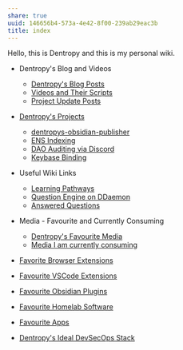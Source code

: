 ```yaml
---
share: true
uuid: 146656b4-573a-4e42-8f00-239ab29eac3b
title: index
---
```

Hello, this is Dentropy and this is my personal wiki.

* Dentropy's Blog and Videos
	* [Dentropy's Blog Posts](/3d59d5cc-de9f-42d3-96fd-e4bb02710a33)
	* [Videos and Their Scripts](/b6611f4f-b019-4676-902e-8ea82840d740)
	* [Project Update Posts](/4c45797f-8d43-4277-a5c1-de8df9aa7876)
* [Dentropy's Projects](/e76c8ac9-69f3-477f-8015-556e83738432)
	* [dentropys-obsidian-publisher](/f43d858e-c32e-4d15-bfc4-456bb7f56ceb)
	* [ENS Indexing](/28740a43-67c5-4930-8b5c-41c06e659c6a)
	* [DAO Auditing via Discord](/1c376bfd-75ef-4c0d-9e23-3680653de55f)
	* [Keybase Binding](/3ff1df10-10b8-4206-b9b2-3bbad4b748d5)
* Useful Wiki Links
	* [Learning Pathways](/10708552-def9-4391-9126-8a4f53cb5e00)
	* [Question Engine on DDaemon](/undefined)
	* [Answered Questions](/undefined)
* Media - Favourite and Currently Consuming
	* [Dentropy's Favourite Media](/cf6a4db5-dcac-48ae-97ec-cf40f28e2b20)
	* [Media I am currently consuming](/78aa36ca-c4c6-40ed-873c-24099d5c2481)

* [Favorite Browser Extensions](/810020e2-c875-440a-b0c3-2a48333da314)
* [Favourite VSCode Extensions](/59a298a0-ccc3-4027-8d22-1df8c7b58b43)
* [Favourite Obsidian Plugins](/275484f1-3b27-4128-93bb-a12846eb3a02)
* [Favourite Homelab Software](/21b9d9f0-fde9-4189-83b6-72102becce04)
* [Favourite Apps](/444ff7c7-77b4-483c-b801-3955d2daeb0a)
* [Dentropy's Ideal DevSecOps Stack](/406a13ea-5f64-440a-b454-6b43afe9e0d5)